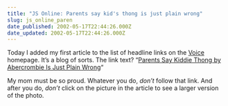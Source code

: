 ```yaml
---
title: "JS Online: Parents say kid's thong is just plain wrong"
slug: js_online_paren
date_published: 2002-05-17T22:44:26.000Z
date_updated: 2002-05-17T22:44:26.000Z
---
```


Today I added my first article to the list of headline links on the [Voice](http://villagevoice.com) homepage. It’s a blog of sorts. The link text? “[Parents Say Kiddie Thong by Abercrombie Is Just Plain Wrong](http://www.villagevoice.com/xrd.php?url=www.jsonline.com/news/gen/may02/43941.asp)“

My mom must be so proud. Whatever you do, *don’t* follow that link. And after you do, *don’t* click on the picture in the article to see a larger version of the photo.

